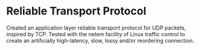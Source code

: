 # Reliable Transport Protocol

Created an application layer reliable transport protocol for UDP packets, inspired by TCP. Tested with the netem facility of Linux traffic control to create an artificially high-latency, slow, lossy and/or reordering connection.
